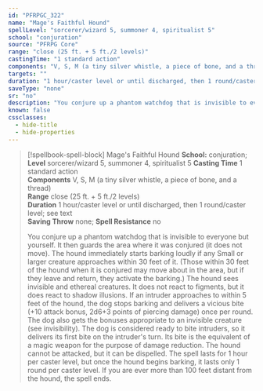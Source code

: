 ```yaml
---
id: "PFRPGC_322"
name: "Mage's Faithful Hound"
spellLevel: "sorcerer/wizard 5, summoner 4, spiritualist 5"
school: "conjuration"
source: "PFRPG Core"
range: "close (25 ft. + 5 ft./2 levels)"
castingTime: "1 standard action"
components: "V, S, M (a tiny silver whistle, a piece of bone, and a thread)"
targets: ""
duration: "1 hour/caster level or until discharged, then 1 round/caster level; see text"
saveType: "none"
sr: "no"
description: "You conjure up a phantom watchdog that is invisible to everyone but yourself. It then guards the area where it was conjured (it does not move). The hound immediately starts barking loudly if any Small or larger creature approaches within 30 feet of it. (Those within 30 feet of the hound when it is conjured may move about in the area, but if they leave and return, they activate the barking.) The hound sees invisible and ethereal creatures. It does not react to figments, but it does react to shadow illusions.  If an intruder approaches to within 5 feet of the hound, the dog stops barking and delivers a vicious bite (+10 attack bonus, 2d6+3 points of piercing damage) once per round. The dog also gets the bonuses appropriate to an invisible creature (see invisibility).  The dog is considered ready to bite intruders, so it delivers its first bite on the intruder's turn. Its bite is the equivalent of a magic weapon for the purpose of damage reduction. The hound cannot be attacked, but it can be dispelled.  The spell lasts for 1 hour per caster level, but once the hound begins barking, it lasts only 1 round per caster level. If you are ever more than 100 feet distant from the hound, the spell ends."
known: false
cssclasses:
  - hide-title
  - hide-properties
---
```


> [!spellbook-spell-block] Mage's Faithful Hound
> **School:** conjuration; **Level** sorcerer/wizard 5, summoner 4, spiritualist 5
> **Casting Time** 1 standard action  
> **Components** V, S, M (a tiny silver whistle, a piece of bone, and a thread)  
> **Range** close (25 ft. + 5 ft./2 levels)  
> **Duration** 1 hour/caster level or until discharged, then 1 round/caster level; see text  
> **Saving Throw** none; **Spell Resistance** no
> 
> You conjure up a phantom watchdog that is invisible to everyone but yourself. It then guards the area where it was conjured (it does not move). The hound immediately starts barking loudly if any Small or larger creature approaches within 30 feet of it. (Those within 30 feet of the hound when it is conjured may move about in the area, but if they leave and return, they activate the barking.) The hound sees invisible and ethereal creatures. It does not react to figments, but it does react to shadow illusions.  If an intruder approaches to within 5 feet of the hound, the dog stops barking and delivers a vicious bite (+10 attack bonus, 2d6+3 points of piercing damage) once per round. The dog also gets the bonuses appropriate to an invisible creature (see invisibility).  The dog is considered ready to bite intruders, so it delivers its first bite on the intruder's turn. Its bite is the equivalent of a magic weapon for the purpose of damage reduction. The hound cannot be attacked, but it can be dispelled.  The spell lasts for 1 hour per caster level, but once the hound begins barking, it lasts only 1 round per caster level. If you are ever more than 100 feet distant from the hound, the spell ends.